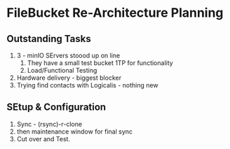 # FileBucket Re-Architecture Planning

## Outstanding Tasks

 1. 3 - minIO SErvers stoood up on line
     1. They have a small test bucket 1TP for functionality
     1. Load/Functional Testing
1. Hardware delivery - biggest blocker
1. Trying find contacts with Logicalis - nothing new

## SEtup & Configuration

1. Sync   - (rsync)-r-clone 
1. then maintenance window for final sync
1. Cut over and Test.